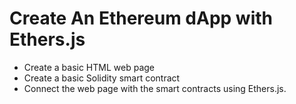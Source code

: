 # Create An Ethereum dApp with Ethers.js

- Create a basic HTML web page
- Create a basic Solidity smart contract
- Connect the web page with the smart contracts using Ethers.js.
